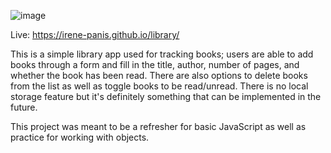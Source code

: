 ![image](https://user-images.githubusercontent.com/65985104/215301181-2fa470ec-8cd7-4974-83dd-a76472f2bc7b.png)

Live: https://irene-panis.github.io/library/

This is a simple library app used for tracking books; users are able to add books through a form and fill in the title, author, number of pages, and
whether the book has been read. There are also options to delete books from the list as well as toggle books to be read/unread. There is no local storage feature
but it's definitely something that can be implemented in the future. 

This project was meant to be a refresher for basic JavaScript as well as practice for working with objects.

